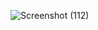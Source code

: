  ![Screenshot (112)](https://user-images.githubusercontent.com/84217740/120996213-da3e9d80-c7a5-11eb-99bd-bd8aa616e095.png)
